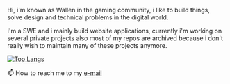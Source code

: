 Hi, i'm known as Wallen in the gaming community, i like to build things, solve design and technical problems in the digital world. 

I'm a SWE and i mainly build website applications, currently i'm working on several private projects also most of my repos are archived because i don't really wish to maintain many of these projects anymore.

[![Top Langs](https://github-readme-stats.vercel.app/api/top-langs/?username=fedfomin&layout=compact&langs_count=8&theme=calm&hide=HTML,Gnuplot)](https://github.com/anuraghazra/github-readme-stats)

📫 How to reach me to my [e-mail](mailto:fedfomin99@gmail.com)
